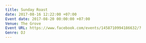 ```yaml
---
title: Sunday Roast
date: 2017-08-16 12:22:00 +07:00
Event date: 2017-08-20 00:00:00 +07:00
Venue: The Grove
Event URL: https://www.facebook.com/events/1458710994186632/?
Genre: DJ
---
```


